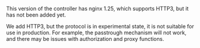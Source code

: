 This version of the controller has nginx 1.25, 
which supports HTTP3, but it has not been added yet.

We add HTTP3, but the protocol is in experimental state, it is not suitable for use in production.
For example, the passtrough mechanism will not work, and there may be issues with authorization and proxy functions.